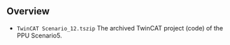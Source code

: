 ## Overview

* `TwinCAT Scenario_12.tszip`   The archived TwinCAT project (code) of the PPU Scenario5.
